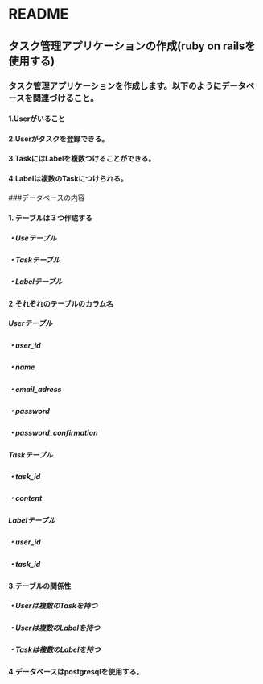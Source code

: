 # README

## タスク管理アプリケーションの作成(ruby on railsを使用する)



### タスク管理アプリケーションを作成します。以下のようにデータベースを関連づけること。

#### 1.Userがいること
#### 2.Userがタスクを登録できる。
#### 3.TaskにはLabelを複数つけることができる。
#### 4.Labelは複数のTaskにつけられる。


###データベースの内容


#### 1. テーブルは３つ作成する

##### ・Useテーブル
##### ・Taskテーブル
##### ・Labelテーブル

#### 2.それぞれのテーブルのカラム名

##### Userテーブル

##### ・user_id
##### ・name
##### ・email_adress
##### ・password
##### ・password_confirmation

##### Taskテーブル

##### ・task_id
##### ・content

##### Labelテーブル

##### ・user_id
##### ・task_id

#### 3.テーブルの関係性

##### ・Userは複数のTaskを持つ
##### ・Userは複数のLabelを持つ
##### ・Taskは複数のLabelを持つ

#### 4.データベースはpostgresqlを使用する。
